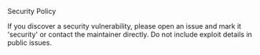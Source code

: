 Security Policy

If you discover a security vulnerability, please open an issue and mark it 'security' or contact the maintainer directly. Do not include exploit details in public issues.